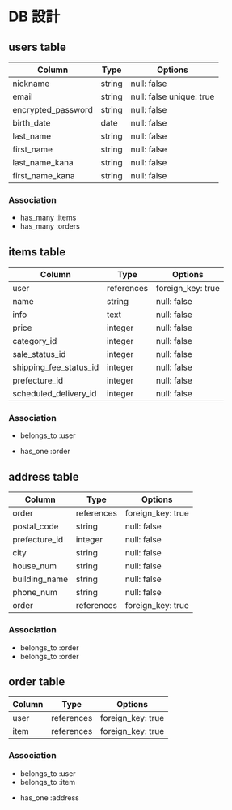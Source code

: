 # DB 設計

## users table

| Column             | Type                | Options                  |
|--------------------|---------------------|--------------------------|
| nickname           | string              | null: false              |
| email              | string              | null: false unique: true |
| encrypted_password | string              | null: false              |
| birth_date         | date                | null: false              |
| last_name          | string              | null: false              |
| first_name         | string              | null: false              |
| last_name_kana     | string              | null: false              |
| first_name_kana    | string              | null: false              |

### Association

* has_many :items
* has_many :orders

## items table

| Column                 | Type       | Options           |
|------------------------|------------|-------------------|
| user                   | references | foreign_key: true |
| name                   | string     | null: false       |
| info                   | text       | null: false       |
| price                  | integer    | null: false       |
| category_id            | integer    | null: false       |
| sale_status_id         | integer    | null: false       |
| shipping_fee_status_id | integer    | null: false       |
| prefecture_id          | integer    | null: false       |
| scheduled_delivery_id  | integer    | null: false       |

### Association

- belongs_to :user
* has_one :order

## address table

| Column          | Type       | Options           |
|-----------------|------------|-------------------|
| order           | references | foreign_key: true |
| postal_code     | string     | null: false       |
| prefecture_id   | integer    | null: false       |
| city            | string     | null: false       |
| house_num       | string     | null: false       |
| building_name   | string     | null: false       |
| phone_num       | string     | null: false       |
| order           | references | foreign_key: true |

### Association

- belongs_to :order
- belongs_to :order

## order table

| Column | Type       | Options           |
|--------|------------|-------------------|
| user   | references | foreign_key: true |
| item   | references | foreign_key: true |

### Association

- belongs_to :user
- belongs_to :item
* has_one :address